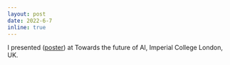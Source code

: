 ```yaml
---
layout: post
date: 2022-6-7
inline: true
---
```


I presented (<ins>[poster](/assets/pdf/Towards_the_future_of_AI_poster.pdf)</ins>) at Towards the future of AI, Imperial College London, UK.
